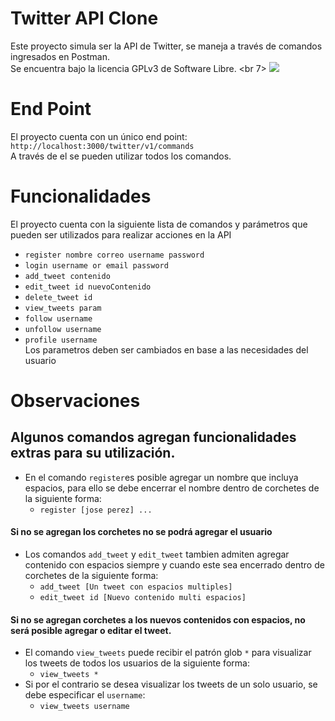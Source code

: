 # Twitter API Clone

Este proyecto simula ser la API de Twitter, se maneja a través de comandos ingresados en Postman.  
Se encuentra bajo la licencia GPLv3 de Software Libre.
<br 7>
<a href="https://github.com/ktoxcon/twitter-clone">
  <img src="https://github-readme-stats.vercel.app/api/pin/?username=ktoxcon&bg_color=fff&title_color=000&text_color=000&repo=twitter-clone" />
</a>

# End Point

El proyecto cuenta con un único end point:
`http://localhost:3000/twitter/v1/commands`  
A través de el se pueden utilizar todos los comandos.

# Funcionalidades
 El proyecto cuenta con la siguiente lista de comandos y parámetros que pueden ser utilizados para realizar acciones en la API
 - `register nombre correo username password`
 - `login username or email password`
 - `add_tweet contenido`
 - `edit_tweet id nuevoContenido`
 - `delete_tweet id`
 - `view_tweets param`
 - `follow username`
 - `unfollow username`
 - `profile username`  
Los parametros deben ser cambiados en base a las necesidades del usuario

# Observaciones
## Algunos comandos agregan funcionalidades extras para su utilización.
- En el comando `register`es posible agregar un nombre que incluya espacios, para ello se debe encerrar el nombre dentro de corchetes de la siguiente forma:
  * `register [jose perez] ...`  
 
 #### Si no se agregan los corchetes no se podrá agregar el usuario
 
- Los comandos `add_tweet` y `edit_tweet` tambien admiten agregar contenido con espacios siempre y cuando este sea encerrado dentro de corchetes de la siguiente forma:  
  * `add_tweet [Un tweet con espacios multiples]`  
  * `edit_tweet id [Nuevo contenido multi espacios]`    
  
 #### Si no se agregan corchetes a los nuevos contenidos con espacios, no será posible agregar o editar el tweet.
  
- El comando `view_tweets` puede recibir el patrón glob `*` para visualizar los tweets de todos los usuarios de la siguiente forma:
  * `view_tweets *`  
- Si por el contrario se desea visualizar los tweets de un solo usuario, se debe especificar el `username`:  
  * `view_tweets username`

